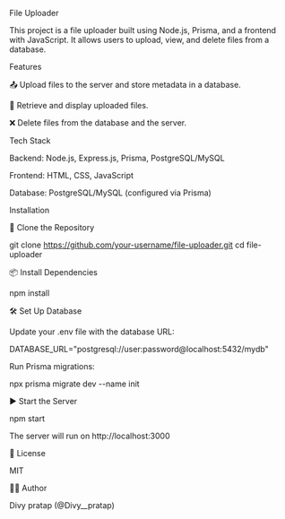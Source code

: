 File Uploader

This project is a file uploader built using Node.js, Prisma, and a frontend with JavaScript. It allows users to upload, view, and delete files from a database.

Features

📤 Upload files to the server and store metadata in a database.

📂 Retrieve and display uploaded files.

❌ Delete files from the database and the server.

Tech Stack

Backend: Node.js, Express.js, Prisma, PostgreSQL/MySQL

Frontend: HTML, CSS, JavaScript

Database: PostgreSQL/MySQL (configured via Prisma)

Installation

🚀 Clone the Repository

git clone https://github.com/your-username/file-uploader.git
cd file-uploader

📦 Install Dependencies

npm install

🛠️ Set Up Database

Update your .env file with the database URL:

DATABASE_URL="postgresql://user:password@localhost:5432/mydb"

Run Prisma migrations:

npx prisma migrate dev --name init

▶️ Start the Server

npm start

The server will run on http://localhost:3000


📜 License

MIT

👨‍💻 Author

Divy pratap (@Divy__pratap)
